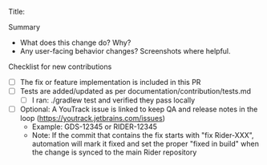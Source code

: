 Title: <short summary>

Summary
- What does this change do? Why?
- Any user-facing behavior changes? Screenshots where helpful.

Checklist for new contributions
- [ ] The fix or feature implementation is included in this PR
- [ ] Tests are added/updated as per documentation/contribution/tests.md
  - [ ] I ran: ./gradlew test and verified they pass locally
- [ ] Optional: A YouTrack issue is linked to keep QA and release notes in the loop (https://youtrack.jetbrains.com/issues)
  - Example: GDS-12345 or RIDER-12345
  - Note: If the commit that contains the fix starts with "fix Rider-XXX", automation will mark it fixed and set the proper "fixed in build" when the change is synced to the main Rider repository
